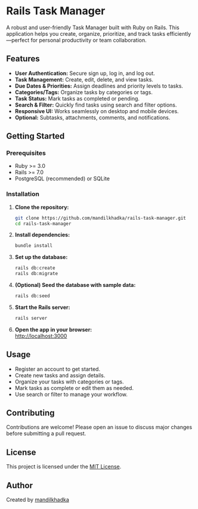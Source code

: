 # Rails Task Manager

A robust and user-friendly Task Manager built with Ruby on Rails. This application helps you create, organize, prioritize, and track tasks efficiently—perfect for personal productivity or team collaboration.

## Features

- **User Authentication:** Secure sign up, log in, and log out.
- **Task Management:** Create, edit, delete, and view tasks.
- **Due Dates & Priorities:** Assign deadlines and priority levels to tasks.
- **Categories/Tags:** Organize tasks by categories or tags.
- **Task Status:** Mark tasks as completed or pending.
- **Search & Filter:** Quickly find tasks using search and filter options.
- **Responsive UI:** Works seamlessly on desktop and mobile devices.
- **Optional:** Subtasks, attachments, comments, and notifications.

## Getting Started

### Prerequisites

- Ruby >= 3.0
- Rails >= 7.0
- PostgreSQL (recommended) or SQLite

### Installation

1. **Clone the repository:**
   ```bash
   git clone https://github.com/mandilkhadka/rails-task-manager.git
   cd rails-task-manager
   ```

2. **Install dependencies:**
   ```bash
   bundle install
   ```

3. **Set up the database:**
   ```bash
   rails db:create
   rails db:migrate
   ```

4. **(Optional) Seed the database with sample data:**
   ```bash
   rails db:seed
   ```

5. **Start the Rails server:**
   ```bash
   rails server
   ```

6. **Open the app in your browser:**  
   [http://localhost:3000](http://localhost:3000)

## Usage

- Register an account to get started.
- Create new tasks and assign details.
- Organize your tasks with categories or tags.
- Mark tasks as complete or edit them as needed.
- Use search or filter to manage your workflow.

## Contributing

Contributions are welcome! Please open an issue to discuss major changes before submitting a pull request.

## License

This project is licensed under the [MIT License](LICENSE).

## Author

Created by [mandilkhadka](https://github.com/mandilkhadka)
